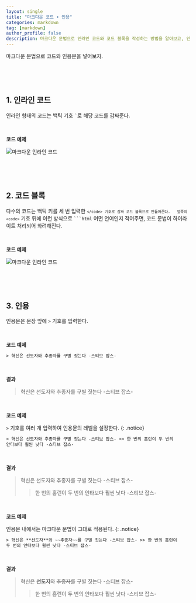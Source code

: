 ```yaml
---
layout: single
title: "마크다운 코드 ∙ 인용"
categories: markdown
tag: [markdown]
author_profile: false
description: 마크다운 문법으로 인라인 코드와 코드 블록을 작성하는 방법을 알아보고, 인용문을 추가하는 방법을 살펴보겠습니다.
---
```


마크다운 문법으로 코드와 인용문을 넣어보자.

<br>
<br>
<br>

## 1. 인라인 코드

인라인 형태의 코드는 백틱 기호 <code>`</code>로 해당 코드를 감싸준다.

<br>

**코드 예제**

![마크다운 인라인 코드](https://drive.google.com/uc?export=view&id=13t12S-feXbS7dKLsudaC4btijzyJM2Sl)

<br>
<br>
<br>

## 2. 코드 블록

다수의 코드는 백틱 키를 세 번 입력한 <code>`</code> 기호로 감싸 코드 블록으로 만들어준다.  
앞쪽의 <code>`</code> 기호 뒤에 이런 방식으로 <code>```html</code> 어떤 언어인지 적어주면, 코드 문법이 하이라이트 처리되어 화려해진다.

<br>

**코드 예제**

![마크다운 인라인 코드](https://drive.google.com/uc?export=view&id=1B93dCGSvD5yl7d-1eackGEi4kHRLdL2L)

<br>
<br>
<br>

## 3. 인용

인용문은 문장 앞에 <code>></code> 기호를 입력한다.

<br>

**코드 예제**

```html
> 혁신은 선도자와 추종자를 구별 짓는다 -스티브 잡스-
```

<br>

**결과**

> 혁신은 선도자와 추종자를 구별 짓는다 -스티브 잡스-

<br>

**코드 예제**

<code>></code> 기호를 여러 개 입력하여 인용문의 레벨을 설정한다.
{: .notice}

```html
> 혁신은 선도자와 추종자를 구별 짓는다 -스티브 잡스- >> 한 번의 홈런이 두 번의
안타보다 훨씬 낫다 -스티브 잡스-
```

<br>

**결과**

> 혁신은 선도자와 추종자를 구별 짓는다 -스티브 잡스-
>
> > 한 번의 홈런이 두 번의 안타보다 훨씬 낫다 -스티브 잡스-

<br>

**코드 예제**

인용문 내에서는 마크다운 문법이 그대로 적용된다.
{: .notice}

```html
> 혁신은 **선도자**와 ~~추종자~~를 구별 짓는다 -스티브 잡스- >> 한 번의 홈런이
두 번의 안타보다 훨씬 낫다 -스티브 잡스-
```

<br>

**결과**

> 혁신은 **선도자**와 ~~추종자~~를 구별 짓는다 -스티브 잡스-
>
> > 한 번의 홈런이 두 번의 안타보다 훨씬 낫다 -스티브 잡스-

